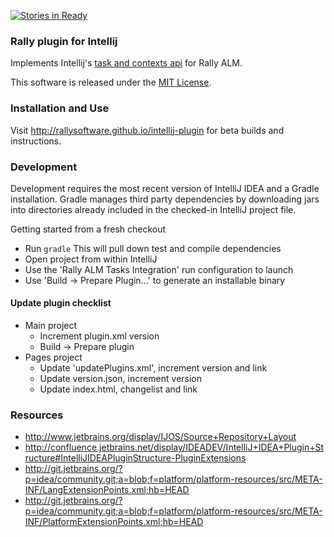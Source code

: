 [![Stories in Ready](https://badge.waffle.io/RallySoftware/intellij-plugin.png)](https://waffle.io/RallySoftware/intellij-plugin)
### Rally plugin for Intellij

Implements Intellij's [task and contexts api](http://www.jetbrains.com/idea/webhelp/managing-tasks-and-context.html)
for Rally ALM.

This software is released under the [MIT License](license.txt).

### Installation and Use
Visit http://rallysoftware.github.io/intellij-plugin for beta builds and instructions.

### Development

Development requires the most recent version of IntelliJ IDEA and a Gradle installation. Gradle manages
third party dependencies by downloading jars into directories already included in the checked-in
IntelliJ project file.

Getting started from a fresh checkout
* Run ```gradle``` This will pull down test and compile dependencies
* Open project from within IntelliJ
* Use the 'Rally ALM Tasks Integration' run configuration to launch
* Use 'Build -> Prepare Plugin...' to generate an installable binary

#### Update plugin checklist

* Main project
   * Increment plugin.xml version
   * Build -> Prepare plugin
* Pages project
   * Update 'updatePlugins.xml', increment version and link
   * Update version.json, increment version
   * Update index.html, changelist and link

### Resources
* http://www.jetbrains.org/display/IJOS/Source+Repository+Layout
* http://confluence.jetbrains.net/display/IDEADEV/IntelliJ+IDEA+Plugin+Structure#IntelliJIDEAPluginStructure-PluginExtensions
* http://git.jetbrains.org/?p=idea/community.git;a=blob;f=platform/platform-resources/src/META-INF/LangExtensionPoints.xml;hb=HEAD
* http://git.jetbrains.org/?p=idea/community.git;a=blob;f=platform/platform-resources/src/META-INF/PlatformExtensionPoints.xml;hb=HEAD
